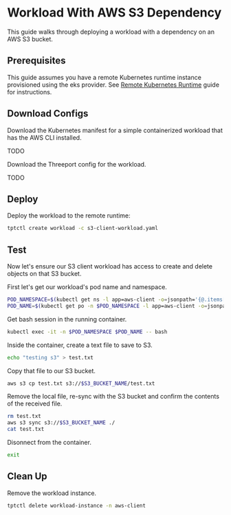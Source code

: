 # Workload With AWS S3 Dependency

This guide walks through deploying a workload with a dependency on an AWS S3
bucket.

## Prerequisites

This guide assumes you have a remote Kubernetes runtime instance provisioned
using the eks provider.  See [Remote Kubernetes
Runtime](/guides/remote-kubernetes-runtime/) guide
for instructions.

## Download Configs

Download the Kubernetes manifest for a simple containerized workload that has
the AWS CLI installed.

TODO

Download the Threeport config for the workload.

TODO

## Deploy

Deploy the workload to the remote runtime:

```bash
tptctl create workload -c s3-client-workload.yaml
```

## Test

Now let's ensure our S3 client workload has access to create and delete objects
on that S3 bucket.

First let's get our workload's pod name and namespace.

```bash
POD_NAMESPACE=$(kubectl get ns -l app=aws-client -o=jsonpath='{@.items[0].metadata.name}')
POD_NAME=$(kubectl get po -n $POD_NAMESPACE -l app=aws-client -o=jsonpath='{@.items[0].metadata.name}')
```

Get bash session in the running container.

```bash
kubectl exec -it -n $POD_NAMESPACE $POD_NAME -- bash
```

Inside the container, create a text file to save to S3.

```bash
echo "testing s3" > test.txt
```

Copy that file to our S3 bucket.

```bash
aws s3 cp test.txt s3://$S3_BUCKET_NAME/test.txt
```

Remove the local file, re-sync with the S3 bucket and confirm the contents of
the received file.

```bash
rm test.txt
aws s3 sync s3://$S3_BUCKET_NAME ./
cat test.txt
```

Disonnect from the container.

```bash
exit
```

## Clean Up

Remove the workload instance.

```bash
tptctl delete workload-instance -n aws-client
```

